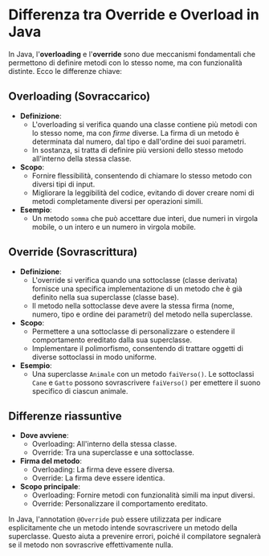 # Differenza tra Override e Overload in Java

In Java, l'**overloading** e l'**override** sono due meccanismi fondamentali che permettono di definire metodi con lo stesso nome, ma con funzionalità distinte. Ecco le differenze chiave:

## Overloading (Sovraccarico)

* **Definizione**:
    * L'overloading si verifica quando una classe contiene più metodi con lo stesso nome, ma con *firme* diverse. La firma di un metodo è determinata dal numero, dal tipo e dall'ordine dei suoi parametri.
    * In sostanza, si tratta di definire più versioni dello stesso metodo all'interno della stessa classe.
* **Scopo**:
    * Fornire flessibilità, consentendo di chiamare lo stesso metodo con diversi tipi di input.
    * Migliorare la leggibilità del codice, evitando di dover creare nomi di metodi completamente diversi per operazioni simili.
* **Esempio**:
    * Un metodo `somma` che può accettare due interi, due numeri in virgola mobile, o un intero e un numero in virgola mobile.

## Override (Sovrascrittura)

* **Definizione**:
    * L'override si verifica quando una sottoclasse (classe derivata) fornisce una specifica implementazione di un metodo che è già definito nella sua superclasse (classe base).
    * Il metodo nella sottoclasse deve avere la stessa firma (nome, numero, tipo e ordine dei parametri) del metodo nella superclasse.
* **Scopo**:
    * Permettere a una sottoclasse di personalizzare o estendere il comportamento ereditato dalla sua superclasse.
    * Implementare il polimorfismo, consentendo di trattare oggetti di diverse sottoclassi in modo uniforme.
* **Esempio**:
    * Una superclasse `Animale` con un metodo `faiVerso()`. Le sottoclassi `Cane` e `Gatto` possono sovrascrivere `faiVerso()` per emettere il suono specifico di ciascun animale.

## Differenze riassuntive

* **Dove avviene**:
    * Overloading: All'interno della stessa classe.
    * Override: Tra una superclasse e una sottoclasse.
* **Firma del metodo**:
    * Overloading: La firma deve essere diversa.
    * Override: La firma deve essere identica.
* **Scopo principale**:
    * Overloading: Fornire metodi con funzionalità simili ma input diversi.
    * Override: Personalizzare il comportamento ereditato.

In Java, l'annotation `@Override` può essere utilizzata per indicare esplicitamente che un metodo intende sovrascrivere un metodo della superclasse. Questo aiuta a prevenire errori, poiché il compilatore segnalerà se il metodo non sovrascrive effettivamente nulla.
